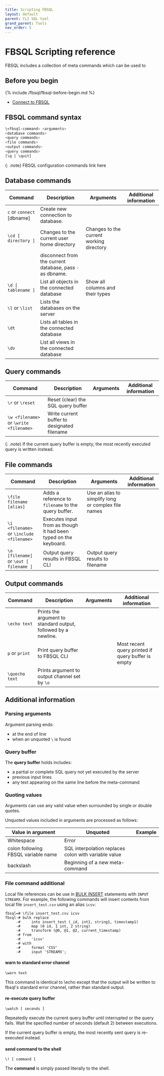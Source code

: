 ```yaml
---
title: Scripting FBSQL
layout: default
parent: CLI SQL tool
grand_parent: Tools
nav_order: 5
---
```

# FBSQL Scripting reference

FBSQL includes a collection of meta commands which can be used to

<!--rewrite
Anything you enter in fbsql that begins with an unquoted backslash is a fbsql meta-command that is processed by fbsql itself. These commands make fbsql more useful for administration or scripting. Meta-commands are often called slash or backslash commands.

The format of an fbsql command is the backslash, followed immediately by a command verb, then any arguments. The arguments are separated from the command verb and each other by any number of whitespace characters.

-->

## Before you begin

{% include /fbsql/fbsql-before-begin.md %}
* [Connect to FBSQL](/docs/tools/fbsql/fbsql-connect)

## FBSQL command syntax

```sh
\<fbsql-command> <arguments>
<database commands>
<query commands>
<file commands>
<output commands>
<query commands>
[\q | \quit]
```

{: .note}
FBSQL configuration commands link here

## Database commands

| Command | Description | Arguments | Additional information |
|---|---|---|---|
| `c` or `connect` [dbname] | Create new connection to database. |  |
| `\cd [ directory ]` | Changes to the current user home directory | Changes to the current working directory |  |
|   | disconnect from the current database, pass `-` as dbname.|
| `\d [ tablename ]` | List all objects in the connected database | Show all columns and their types |  |
| `\l` or `\list` | Lists the databases on the server |  |  |
| `\dt` | Lists all tables in the connected database |  |  |
| `\dv` | List all views in the connected database |  |  |

## Query commands

| Command | Description | Arguments | Additional information |
|---|---|---|---|
| `\r` or `\reset` | Reset (clear) the SQL query buffer |  |  |
| `\w <filename>` or `\write <filename>` | Write current buffer to designated filename |

{: .note}
If the current query buffer is empty, the most recently executed query is written instead.

## File commands

| Command | Description | Arguments | Additional information |
|---|---|---|---|
| `\file filename [alias]` | Adds a reference to `filename` to the query buffer. | Use an alias to simplify long or complex file names |
| `\i <filename>` or `\include <filename>`| Executes input from <filename> as though it had been typed on the keyboard. |  |  |
| `\o [filename]` or `\out [ filename ]` | Output query results in FBSQL CLI | Output query results to filename |  |

## Output commands

| Command | Description | Arguments | Additional information |
|---|---|---|---|
| `\echo text` | Prints the argument to standard output, followed by a newline. |
| `p` or `print` | Print query buffer to FBSQL CLI |  | Most recent query printed if query buffer is empty |
| `\quecho text` | Prints argument to output channel set by `\o` |

## Additional information

### Parsing arguments

Argument parsing ends:
* at the end of line
* when an unquoted `\` is found

### Query buffer

The **query buffer** holds includes:
* a partial or complete SQL query not yet executed by the server
* previous input lines
* any text appearing on the same line before the meta-command

### Quoting values

Arguments can use any valid value when surrounded by single or double quotes.

Unquoted values included in arguments are processed as follows:

| Value in argument | Unquoted | Example |
|---|---|---|
| Whitespace | Error |
| colon following FBSQL variable name |  SQL interpolation replaces colon with variable value |
| backslash | Beginning of a new meta-command |

### File command additional

Local file references can be use in [BULK INSERT](/docs/sql-guide/statements/statement-insert-bulk/) statements with `INPUT STREAMX`. For example, the following commands will insert contents from local file `insert_test.csv` using an alias `icsv`:

```
fbsql=# \file insert_test.csv icsv
fbsql-# bulk replace
     -#     into insert_test (_id, int1, string1, timestamp1)
     -#     map (0 id, 1 int, 2 string)
     -#     transform (@0, @1, @2, current_timestamp)
     -# from
     -#     'icsv'
     -# with
     -#     format 'CSV'
     -#     input 'STREAMX';
```






####  warn to standard error channel

```shell
\warn text
```

This command is identical to \echo except that the output will be written to fbsql's standard error channel, rather than standard output.

####  re-execute query buffer

```shell
\watch [ seconds ]
```

Repeatedly execute the current query buffer until interrupted or the query fails. Wait the specified number of seconds (default 2) between executions.

If the current query buffer is empty, the most recently sent query is re-executed instead.

####  send command to the shell

```shell
\! [ command ]
```

The **command** is simply passed literally to the shell.
